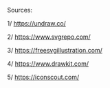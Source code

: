 Sources:

1/ https://undraw.co/

2/ https://www.svgrepo.com/

3/ https://freesvgillustration.com/

4/ https://www.drawkit.com/

5/ https://iconscout.com/